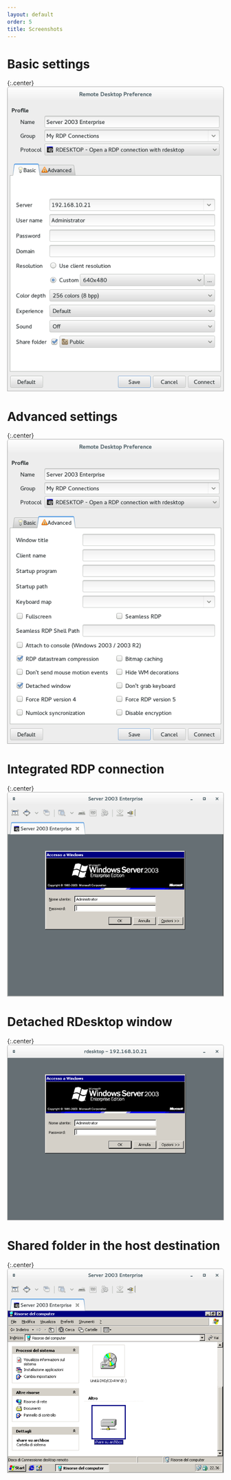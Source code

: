```yaml
---
layout: default
order: 5
title: Screenshots
---
```

# Basic settings

{:.center}
![Basic settings](/resources/remmina-plugin-rdesktop/archive/latest/english/general.png)

# Advanced settings

{:.center}
![Advanced settings](/resources/remmina-plugin-rdesktop/archive/latest/english/advanced.png)

# Integrated RDP connection

{:.center}
![Integrated RDP connection](/resources/remmina-plugin-rdesktop/archive/latest/english/integrated.png)

# Detached RDesktop window

{:.center}
![Detached RDesktop window](/resources/remmina-plugin-rdesktop/archive/latest/english/detached.png)

# Shared folder in the host destination

{:.center}
![Shared folder in the host destination](/resources/remmina-plugin-rdesktop/archive/latest/english/sharedfolder.png)